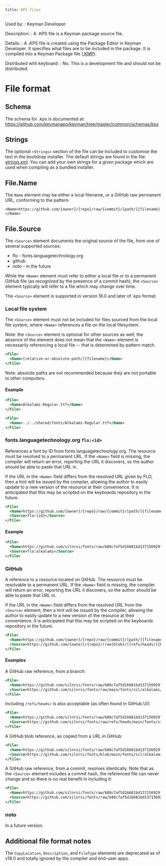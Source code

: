 ```yaml
---
title: KPS files
---
```


Used by:
:   <span class="application">Keyman Developer</span>.

Description:
:   A .KPS file is a Keyman package source file.

Details:
:   A .KPS file is created using the Package Editor in
    <span class="application">Keyman Developer</span>. It specifies what
    files are to be included in the package. It is compiled into a
    Keyman Package file ([.KMP](kmp)).

Distributed with keyboard:
:   No. This is a development file and should not be distributed.

# File format

## Schema

The schema for .kps is documented at:
https://github.com/keymanapp/keyman/tree/master/common/schemas/kps

## Strings
The optional `<Strings>` section of the file can be included to
customise the text in the bootstrap installer. The default strings are
found in the file:
[strings.xml](https://github.com/keymanapp/keyman/blob/stable-14.0/windows/src/desktop/setup/locale/en/strings.xml).
You can add your own strings for a given package which are used when
compiling as a bundled installer.


## File.Name

The `Name` element may be either a local filename, or a GitHub raw permanent
URL, conforming to the pattern:

```
<Name>https://github.com/{owner}/{repo}/raw/{commit}/[path/]{filename}</Name>
```

## File.Source

The `<Source>` element documents the original source of the file, from
one of several supported sources:
* flo - fonts.languagetechnology.org
* github
* noto - in the future

While the `<Name>` element must refer to either a local file or to a permanent
GitHub file (as recognized by the presence of a commit hash), the `<Source>`
element typically will refer to a file which may change over time.

The `<Source>` element is supported in version 18.0 and later of .kps
format.

### Local file system

The `<Source>` element must not be included for files sourced from the local
file system, where `<Name>` references a file on the local filesystem.

Note: the `<Source>` element is optional for other sources as well; the absence
of the element does not mean that the `<Name>` element is necessarily
referencing a local file -- that is determined by pattern match.

```xml
<File>
  <Name>[relative-or-absolute-path/]{filename}</Name>
</File>
```

Note: absolute paths are not recommended because they are not portable to
other computers.

#### Example

```xml
<File>
  <Name>Alkalami-Regular.ttf</Name>
</File>
```

```xml
<File>
  <Name>../../shared/fonts/Alkalami-Regular.ttf</Name>
</File>
```

### fonts.languagetechnology.org `flo:<id>`

References a font by ID from fonts.languagetechnology.org. The resource must be
resolved to a permanent URL. If the `<Name>` field is missing, the compiler will
return an error, reporting the URL it discovers, so the author should be able to
paste that URL in.

If the URL in the `<Name>` field differs from the resolved URL given by FLO,
then a hint will be issued by the compiler, allowing the author to easily update
to a new version of the resource at their convenience. It is anticipated that
this may be scripted on the keyboards repository in the future.

```xml
<File>
  <Name>https://github.com/{owner}/{repo}/raw/{commit}/[path/]{filename}</Name>
  <Source>flo:{id}</Source>
</File>
```

#### Example

```xml
<File>
  <Name>https://github.com/silnrsi/fonts/raw/b88c7af5d16681bd137156929ff8baec82526560/fonts/sil/alkalami/Alkalami-Regular.ttf</Name>
  <Source>flo:alkalami</Source>
</File>
```

### GitHub

A reference to a resource located on GitHub. The resource must be resolvable to
a permanent URL. If the `<Name>` field is missing, the compiler will return an
error, reporting the URL it discovers, so the author should be able to paste
that URL in.

If the URL in the `<Name>` field differs from the resolved URL from the
`<Source>` element, then a hint will be issued by the compiler, allowing the
author to easily update to a new version of the resource at their convenience.
It is anticipated that this may be scripted on the keyboards repository in the
future.

```xml
<File>
  <Name>https://github.com/{owner}/{repo}/raw/{commit}/[path/]{filename}</Name>
  <Source>https://github.com/{owner}/{repo}/(raw|blob)/([refs/heads/]{branch}|[refs/tags/]{tag}|{commit})/[path/]{filename}</Source>
</File>
```

#### Examples

A GitHub raw reference, from a branch:

```xml
<File>
  <Name>https://github.com/silnrsi/fonts/raw/b88c7af5d16681bd137156929ff8baec82526560/fonts/sil/alkalami/Alkalami-Regular.ttf</Name>
  <Source>https://github.com/silnrsi/fonts/raw/main/fonts/sil/alkalami/Alkalami-Regular.ttf</Source>
</File>
```

Including `/refs/heads/` is also acceptable (as often found in GitHub UI):

```xml
<File>
  <Name>https://github.com/silnrsi/fonts/raw/b88c7af5d16681bd137156929ff8baec82526560/fonts/sil/alkalami/Alkalami-Regular.ttf</Name>
  <Source>https://github.com/silnrsi/fonts/raw/refs/heads/main/fonts/sil/alkalami/Alkalami-Regular.ttf</Source>
</File>
```

A GitHub blob reference, as copied from a URL in GitHub:

```xml
<File>
  <Name>https://github.com/silnrsi/fonts/raw/b88c7af5d16681bd137156929ff8baec82526560/fonts/sil/alkalami/Alkalami-Regular.ttf</Name>
  <Source>https://github.com/silnrsi/fonts/blob/main/fonts/sil/alkalami/Alkalami-Regular.ttf</Source>
</File>
```

A GitHub raw reference, from a commit, resolves identically. Note that as the
`<Source>` element includes a commit hash, the referenced file can never change
and so there is no real benefit in including it:

```xml
<File>
  <Name>https://github.com/silnrsi/fonts/raw/b88c7af5d16681bd137156929ff8baec82526560/fonts/sil/alkalami/Alkalami-Regular.ttf</Name>
  <Source>https://github.com/silnrsi/fonts/raw/b88c7af5d16681bd137156929ff8baec82526560/fonts/sil/alkalami/Alkalami-Regular.ttf</Source>
</File>
```

### noto

In a future version.

## Additional file format notes

The `CopyLocation`, `Description`, and `FileType` elements are deprecated as of
v18.0 and totally ignored by the compiler and end-user apps.

